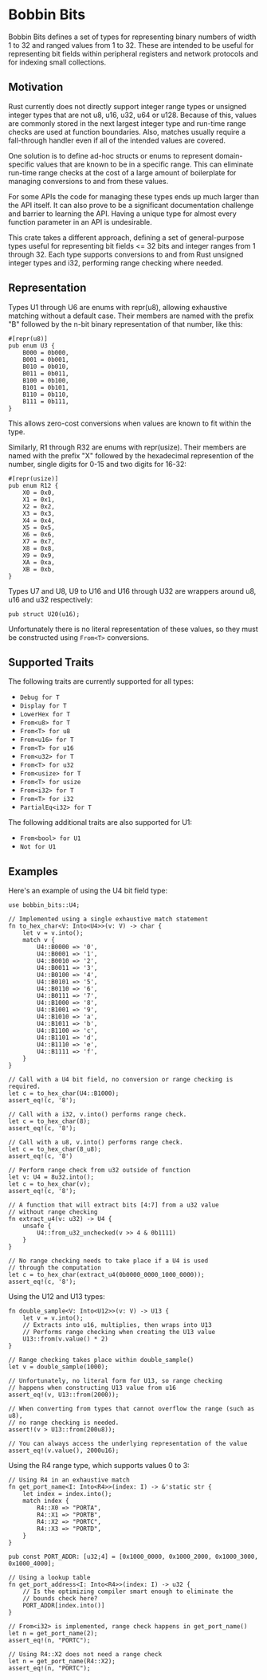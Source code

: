 # Bobbin Bits

Bobbin Bits defines a set of types for representing binary numbers of width 1 to 32 and ranged values from 1 to 32. These are intended to be useful for representing bit fields within peripheral registers and network protocols and for indexing small collections.

## Motivation

Rust currently does not directly support integer range types or unsigned integer types that 
are not u8, u16, u32, u64 or u128. Because of this, values are commonly stored in the next largest integer type and run-time range checks are used at function boundaries. Also,
matches usually require a fall-through handler even if all of the intended values
are covered.

One solution is to define ad-hoc structs or enums to represent domain-specific values
that are known to be in a specific range. This can eliminate run-time range checks at the cost of a large amount of boilerplate for managing conversions to and from these values. 

For some APIs the code for managing these types ends up much larger than the API itself.
It can also prove to be a significant documentation challenge and barrier to learning the API. Having a unique type for almost every function parameter in an API is undesirable.

This crate takes a different approach, defining a set of general-purpose types
useful for representing bit fields <= 32 bits and integer ranges from 1 through 32. Each
type supports conversions to and from Rust unsigned integer types and i32, performing range checking where needed.

## Representation

Types U1 through U6 are enums with repr(u8), allowing exhaustive matching without a default
case. Their members are named with the prefix "B" followed by the
n-bit binary representation of that number, like this:

```
#[repr(u8)]
pub enum U3 {
    B000 = 0b000,
    B001 = 0b001,
    B010 = 0b010,
    B011 = 0b011,
    B100 = 0b100,
    B101 = 0b101,
    B110 = 0b110,
    B111 = 0b111,
}
```

This allows zero-cost conversions when values are known to fit within the type.

Similarly, R1 through R32 are enums with repr(usize). Their members are named with
the prefix "X" followed by the hexadecimal represention of the number, single digits
for 0-15 and two digits for 16-32:

```
#[repr(usize)]
pub enum R12 {
    X0 = 0x0,
    X1 = 0x1,
    X2 = 0x2,
    X3 = 0x3,
    X4 = 0x4,
    X5 = 0x5,
    X6 = 0x6,
    X7 = 0x7,
    X8 = 0x8,
    X9 = 0x9,
    XA = 0xa,
    XB = 0xb,
}
```

Types U7 and U8, U9 to U16 and U16 through U32 are wrappers around u8, u16 and u32 respectively:

```
pub struct U20(u16);
```

Unfortunately there is no literal representation of these values, so they must be
constructed using `From<T>` conversions.

## Supported Traits

The following traits are currently supported for all types:

- `Debug for T`
- `Display for T`
- `LowerHex for T`
- `From<u8> for T`
- `From<T> for u8`
- `From<u16> for T`
- `From<T> for u16`
- `From<u32> for T`
- `From<T> for u32`
- `From<usize> for T`
- `From<T> for usize`
- `From<i32> for T`
- `From<T> for i32`
- `PartialEq<i32> for T`

The following additional traits are also supported for U1:

- `From<bool> for U1`
- `Not for U1`

## Examples

Here's an example of using the U4 bit field type:

```
use bobbin_bits::U4;

// Implemented using a single exhaustive match statement
fn to_hex_char<V: Into<U4>>(v: V) -> char {
    let v = v.into();
    match v {
        U4::B0000 => '0',
        U4::B0001 => '1',
        U4::B0010 => '2',
        U4::B0011 => '3',
        U4::B0100 => '4',
        U4::B0101 => '5',
        U4::B0110 => '6',
        U4::B0111 => '7',
        U4::B1000 => '8',
        U4::B1001 => '9',
        U4::B1010 => 'a',
        U4::B1011 => 'b',
        U4::B1100 => 'c',
        U4::B1101 => 'd',
        U4::B1110 => 'e',
        U4::B1111 => 'f',
    }
}

// Call with a U4 bit field, no conversion or range checking is required.
let c = to_hex_char(U4::B1000);
assert_eq!(c, '8');

// Call with a i32, v.into() performs range check.
let c = to_hex_char(8);
assert_eq!(c, '8');

// Call with a u8, v.into() performs range check.
let c = to_hex_char(8_u8);
assert_eq!(c, '8')

// Perform range check from u32 outside of function
let v: U4 = 8u32.into();
let c = to_hex_char(v);
assert_eq!(c, '8');

// A function that will extract bits [4:7] from a u32 value
// without range checking
fn extract_u4(v: u32) -> U4 {
    unsafe {
        U4::from_u32_unchecked(v >> 4 & 0b1111)
    }
}

// No range checking needs to take place if a U4 is used
// through the computation
let c = to_hex_char(extract_u4(0b0000_0000_1000_0000));
assert_eq!(c, '8');

```

Using the U12 and U13 types:

```
fn double_sample<V: Into<U12>>(v: V) -> U13 {
    let v = v.into();
    // Extracts into u16, multiplies, then wraps into U13
    // Performs range checking when creating the U13 value
    U13::from(v.value() * 2)
}

// Range checking takes place within double_sample()
let v = double_sample(1000);

// Unfortunately, no literal form for U13, so range checking
// happens when constructing U13 value from u16
assert_eq!(v, U13::from(2000));

// When converting from types that cannot overflow the range (such as u8),
// no range checking is needed.
assert!(v > U13::from(200u8));

// You can always access the underlying representation of the value
assert_eq!(v.value(), 2000u16);

```

Using the R4 range type, which supports values 0 to 3:
```
// Using R4 in an exhaustive match
fn get_port_name<I: Into<R4>>(index: I) -> &'static str {
    let index = index.into();
    match index {
        R4::X0 => "PORTA",
        R4::X1 => "PORTB",
        R4::X2 => "PORTC",
        R4::X3 => "PORTD",
    }
}

pub const PORT_ADDR: [u32;4] = [0x1000_0000, 0x1000_2000, 0x1000_3000, 0x1000_4000];

// Using a lookup table
fn get_port_address<I: Into<R4>>(index: I) -> u32 {
    // Is the optimizing compiler smart enough to eliminate the
    // bounds check here?
    PORT_ADDR[index.into()]
}

// From<i32> is implemented, range check happens in get_port_name()
let n = get_port_name(2);
assert_eq!(n, "PORTC");

// Using R4::X2 does not need a range check
let n = get_port_name(R4::X2);
assert_eq!(n, "PORTC");
```